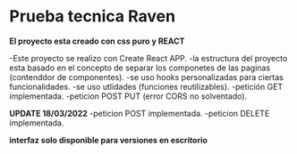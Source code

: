 # Prueba tecnica Raven
**El proyecto esta creado con css puro y REACT**

 -Este proyecto se realizo con Create React APP.
 -la estructura del proyecto esta basado en el concepto de separar los componetes de las paginas (contenddor de componentes).
 -se uso hooks personalizadas para ciertas funcionalidades.
 -se uso utlidades (funciones reutilizables).
 -petición GET implementada.
 -peticion POST PUT (error CORS no solventado).
 
**UPDATE 18/03/2022**
 -peticion POST implementada.
 -peticion DELETE implementada.

**interfaz solo disponible para versiones en  escritorio**
